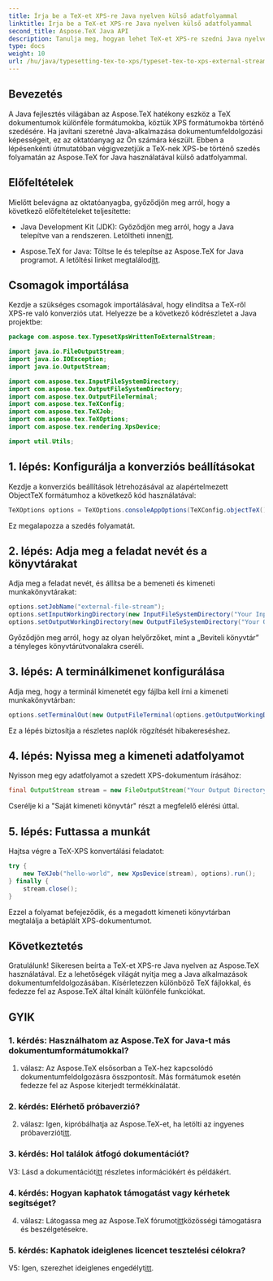 ```yaml
---
title: Írja be a TeX-et XPS-re Java nyelven külső adatfolyammal
linktitle: Írja be a TeX-et XPS-re Java nyelven külső adatfolyammal
second_title: Aspose.TeX Java API
description: Tanulja meg, hogyan lehet TeX-et XPS-re szedni Java nyelven az Aspose.TeX használatával. Fedezze fel a zökkenőmentes dokumentumfeldolgozáshoz lépésről lépésre szóló útmutatót.
type: docs
weight: 10
url: /hu/java/typesetting-tex-to-xps/typeset-tex-to-xps-external-stream/
---
```

## Bevezetés

A Java fejlesztés világában az Aspose.TeX hatékony eszköz a TeX dokumentumok különféle formátumokba, köztük XPS formátumokba történő szedésére. Ha javítani szeretné Java-alkalmazása dokumentumfeldolgozási képességeit, ez az oktatóanyag az Ön számára készült. Ebben a lépésenkénti útmutatóban végigvezetjük a TeX-nek XPS-be történő szedés folyamatán az Aspose.TeX for Java használatával külső adatfolyammal.

## Előfeltételek

Mielőtt belevágna az oktatóanyagba, győződjön meg arról, hogy a következő előfeltételeket teljesítette:

-  Java Development Kit (JDK): Győződjön meg arról, hogy a Java telepítve van a rendszeren. Letöltheti innen[itt](https://www.oracle.com/java/technologies/javase-downloads.html).

-  Aspose.TeX for Java: Töltse le és telepítse az Aspose.TeX for Java programot. A letöltési linket megtalálod[itt](https://releases.aspose.com/tex/java/).

## Csomagok importálása

Kezdje a szükséges csomagok importálásával, hogy elindítsa a TeX-ről XPS-re való konverziós utat. Helyezze be a következő kódrészletet a Java projektbe:

```java
package com.aspose.tex.TypesetXpsWrittenToExternalStream;

import java.io.FileOutputStream;
import java.io.IOException;
import java.io.OutputStream;

import com.aspose.tex.InputFileSystemDirectory;
import com.aspose.tex.OutputFileSystemDirectory;
import com.aspose.tex.OutputFileTerminal;
import com.aspose.tex.TeXConfig;
import com.aspose.tex.TeXJob;
import com.aspose.tex.TeXOptions;
import com.aspose.tex.rendering.XpsDevice;

import util.Utils;
```

## 1. lépés: Konfigurálja a konverziós beállításokat

Kezdje a konverziós beállítások létrehozásával az alapértelmezett ObjectTeX formátumhoz a következő kód használatával:

```java
TeXOptions options = TeXOptions.consoleAppOptions(TeXConfig.objectTeX());
```

Ez megalapozza a szedés folyamatát.

## 2. lépés: Adja meg a feladat nevét és a könyvtárakat

Adja meg a feladat nevét, és állítsa be a bemeneti és kimeneti munkakönyvtárakat:

```java
options.setJobName("external-file-stream");
options.setInputWorkingDirectory(new InputFileSystemDirectory("Your Input Directory"));
options.setOutputWorkingDirectory(new OutputFileSystemDirectory("Your Output Directory"));
```

Győződjön meg arról, hogy az olyan helyőrzőket, mint a „Beviteli könyvtár” a tényleges könyvtárútvonalakra cseréli.

## 3. lépés: A terminálkimenet konfigurálása

Adja meg, hogy a terminál kimenetét egy fájlba kell írni a kimeneti munkakönyvtárban:

```java
options.setTerminalOut(new OutputFileTerminal(options.getOutputWorkingDirectory()));
```

Ez a lépés biztosítja a részletes naplók rögzítését hibakereséshez.

## 4. lépés: Nyissa meg a kimeneti adatfolyamot

Nyisson meg egy adatfolyamot a szedett XPS-dokumentum írásához:

```java
final OutputStream stream = new FileOutputStream("Your Output Directory" + options.getJobName() + ".xps");
```

Cserélje ki a "Saját kimeneti könyvtár" részt a megfelelő elérési úttal.

## 5. lépés: Futtassa a munkát

Hajtsa végre a TeX-XPS konvertálási feladatot:

```java
try {
    new TeXJob("hello-world", new XpsDevice(stream), options).run();
} finally {
    stream.close();
}
```

Ezzel a folyamat befejeződik, és a megadott kimeneti könyvtárban megtalálja a betáplált XPS-dokumentumot.

## Következtetés

Gratulálunk! Sikeresen beírta a TeX-et XPS-re Java nyelven az Aspose.TeX használatával. Ez a lehetőségek világát nyitja meg a Java alkalmazások dokumentumfeldolgozásában. Kísérletezzen különböző TeX fájlokkal, és fedezze fel az Aspose.TeX által kínált különféle funkciókat.

## GYIK

### 1. kérdés: Használhatom az Aspose.TeX for Java-t más dokumentumformátumokkal?

1. válasz: Az Aspose.TeX elsősorban a TeX-hez kapcsolódó dokumentumfeldolgozásra összpontosít. Más formátumok esetén fedezze fel az Aspose kiterjedt termékkínálatát.

### 2. kérdés: Elérhető próbaverzió?

 2. válasz: Igen, kipróbálhatja az Aspose.TeX-et, ha letölti az ingyenes próbaverziót[itt](https://releases.aspose.com/).

### 3. kérdés: Hol találok átfogó dokumentációt?

 V3: Lásd a dokumentációt[itt](https://reference.aspose.com/tex/java/) részletes információkért és példákért.

### 4. kérdés: Hogyan kaphatok támogatást vagy kérhetek segítséget?

 4. válasz: Látogassa meg az Aspose.TeX fórumot[itt](https://forum.aspose.com/c/tex/47)közösségi támogatásra és beszélgetésekre.

### 5. kérdés: Kaphatok ideiglenes licencet tesztelési célokra?

 V5: Igen, szerezhet ideiglenes engedélyt[itt](https://purchase.aspose.com/temporary-license/).
